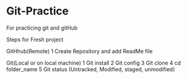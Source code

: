 # Git-Practice
For practicing git and gitHub

Steps for Fresh project

GitHhub(Remote)
1 Create Repository and add ReadMe file

Git(Local or on local machine)
1 Git install
2 Git config
3 Git clone
4 cd folder_name
5 Git status (Untracked, Modified, staged, unmodified)